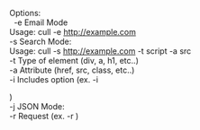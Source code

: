 Options: <br />
&nbsp;	-e		Email Mode<br />
			Usage: cull -e http://example.com<br />
	-s		Search Mode:<br />
			Usage: cull -s http://example.com -t script -a src<br />
		-t	Type of element (div, a, h1, etc..)<br />
		-a	Attribute (href, src, class, etc..)<br />
		-i	Includes option (ex. -i <search term>)<br />
	-j		JSON Mode:<br />
		-r	Request (ex. -r )<br />
